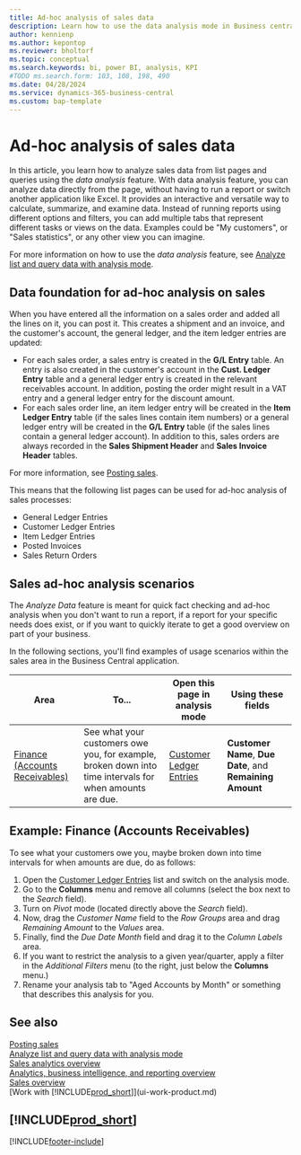 ```yaml
---
title: Ad-hoc analysis of sales data
description: Learn how to use the data analysis mode in Business central to analyze sales data.
author: kennienp
ms.author: kepontop
ms.reviewer: bholtorf
ms.topic: conceptual
ms.search.keywords: bi, power BI, analysis, KPI
#TODO ms.search.form: 103, 108, 198, 490
ms.date: 04/28/2024
ms.service: dynamics-365-business-central
ms.custom: bap-template
---
```


# Ad-hoc analysis of sales data

In this article, you learn how to analyze sales data from list pages and queries using the *data analysis* feature. With data analysis feature, you can analyze data directly from the page, without having to run a report or switch another application like Excel. It provides an interactive and versatile way to calculate, summarize, and examine data. Instead of running reports using different options and filters, you can add multiple tabs that represent different tasks or views on the data. Examples could be "My customers", or "Sales statistics", or any other view you can imagine.

For more information on how to use the *data analysis* feature, see [Analyze list and query data with analysis mode](analysis-mode.md).

## Data foundation for ad-hoc analysis on sales

When you have entered all the information on a sales order and added all the lines on it, you can post it. This creates a shipment and an invoice, and the customer's account, the general ledger, and the item ledger entries are updated:

- For each sales order, a sales entry is created in the **G/L Entry** table. An entry is also created in the customer's account in the **Cust. Ledger Entry** table and a general ledger entry is created in the relevant receivables account. In addition, posting the order might result in a VAT entry and a general ledger entry for the discount amount. 
- For each sales order line, an item ledger entry will be created in the **Item Ledger Entry** table (if the sales lines contain item numbers) or a general ledger entry will be created in the **G/L Entry** table (if the sales lines contain a general ledger account). In addition to this, sales orders are always recorded in the **Sales Shipment Header** and **Sales Invoice Header** tables.

For more information, see [Posting sales](ui-post-sales.md).


This means that the following list pages can be used for ad-hoc analysis of sales processes:
- General Ledger Entries
- Customer Ledger Entries
- Item Ledger Entries
- Posted Invoices
- Sales Return Orders


## Sales ad-hoc analysis scenarios

The *Analyze Data* feature is meant for quick fact checking and ad-hoc analysis when you don't want to run a report, if a report for your specific needs does exist, or if you want to quickly iterate to get a good overview on part of your business.

In the following sections, you'll find examples of usage scenarios within the sales area in the Business Central application.

| Area | To... | Open this page in analysis mode | Using these fields |
| ---- | ----- | ------------------------------- |------------------- |
| [Finance (Accounts Receivables)](#example-finance-accounts-receivables) | See what your customers owe you, for example, broken down into time intervals for when amounts are due. | [Customer Ledger Entries](https://businesscentral.dynamics.com/?page=25) | **Customer Name**, **Due Date**, and **Remaining Amount** |


## Example: Finance (Accounts Receivables)

To see what your customers owe you, maybe broken down into time intervals for when amounts are due, do as follows:

1. Open the [Customer Ledger Entries](https://businesscentral.dynamics.com/?page=25) list and switch on the analysis mode.
1. Go to the **Columns** menu and remove all columns (select the box next to the *Search* field).
1. Turn on *Pivot* mode (located directly above the *Search* field).
1. Now, drag the *Customer Name* field to the *Row Groups* area and drag *Remaining Amount* to the *Values* area. 
1. Finally, find the *Due Date Month* field and drag it to the *Column Labels* area. 
1. If you want to restrict the analysis to a given year/quarter, apply a filter in the *Additional Filters* menu (to the right, just below the **Columns** menu.) 
1. Rename your analysis tab to "Aged Accounts by Month" or something that describes this analysis for you. 


## See also

[Posting sales](ui-post-sales.md)  
[Analyze list and query data with analysis mode](analysis-mode.md)   
[Sales analytics overview](sales-analytics-overview.md)   
[Analytics, business intelligence, and reporting overview](reports-bi-reporting.md)   
[Sales overview](sales-manage-sales.md)   
[Work with [!INCLUDE[prod_short](includes/prod_short.md)]](ui-work-product.md)  

## [!INCLUDE[prod_short](includes/free_trial_md.md)]  

[!INCLUDE[footer-include](includes/footer-banner.md)]